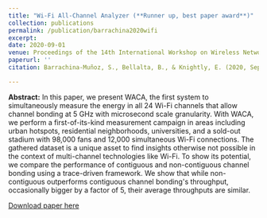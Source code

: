 ```yaml
---
title: "Wi-Fi All-Channel Analyzer (**Runner up, best paper award**)"
collection: publications
permalink: /publication/barrachina2020wifi
excerpt:
date: 2020-09-01
venue: Proceedings of the 14th International Workshop on Wireless Network Testbeds, Experimental evaluation & Characterization (WINTECH)
paperurl: ''
citation: Barrachina-Muñoz, S., Bellalta, B., & Knightly, E. (2020, September). Wi-Fi All-Channel Analyzer. *In Proceedings of the 14th International Workshop on Wireless Network Testbeds, Experimental evaluation & Characterization* (pp. 72-79).

---
```

**Abstract:** In this paper, we present WACA, the first system to simultaneously measure the energy in all 24 Wi-Fi channels that allow channel bonding at 5 GHz with microsecond scale granularity. With WACA, we perform a first-of-its-kind measurement campaign in areas including urban hotspots, residential neighborhoods, universities, and a sold-out stadium with 98,000 fans and 12,000 simultaneous Wi-Fi connections. The gathered dataset is a unique asset to find insights otherwise not possible in the context of multi-channel technologies like Wi-Fi. To show its potential, we compare the performance of contiguous and non-contiguous channel bonding using a trace-driven framework. We show that while non-contiguous outperforms contiguous channel bonding's throughput, occasionally bigger by a factor of 5, their average throughputs are similar.

[Download paper here](https://arxiv.org/abs/2008.11978)